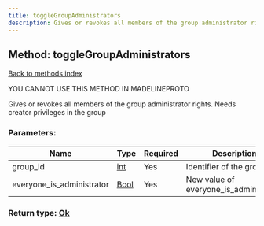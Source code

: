 ```yaml
---
title: toggleGroupAdministrators
description: Gives or revokes all members of the group administrator rights. Needs creator privileges in the group
---
```

## Method: toggleGroupAdministrators  
[Back to methods index](index.md)


YOU CANNOT USE THIS METHOD IN MADELINEPROTO


Gives or revokes all members of the group administrator rights. Needs creator privileges in the group

### Parameters:

| Name     |    Type       | Required | Description |
|----------|---------------|----------|-------------|
|group\_id|[int](../types/int.md) | Yes|Identifier of the group|
|everyone\_is\_administrator|[Bool](../types/Bool.md) | Yes|New value of everyone_is_administrator|


### Return type: [Ok](../types/Ok.md)

